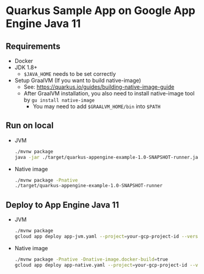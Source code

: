 # Quarkus Sample App on Google App Engine Java 11

## Requirements

- Docker
- JDK 1.8+
    - `$JAVA_HOME` needs to be set correctly
- Setup GraalVM (If you want to build native-image)
    - See: https://quarkus.io/guides/building-native-image-guide
    - After GraalVM installation, you also need to install native-image tool by `gu install native-image`
        - You may need to add `$GRAALVM_HOME/bin` into `$PATH`

## Run on local

- JVM

    ```sh
    ./mvnw package
    java -jar ./target/quarkus-appengine-example-1.0-SNAPSHOT-runner.jar
    ```

- Native image

    ```sh
    ./mvnw package -Pnative
    ./target/quarkus-appengine-example-1.0-SNAPSHOT-runner
    ```

## Deploy to App Engine Java 11

- JVM

    ```sh
    ./mvnw package
    gcloud app deploy app-jvm.yaml --project=your-gcp-project-id --version=jvm
    ```

- Native image
    
    ```sh
    ./mvnw package -Pnative -Dnative-image.docker-build=true
    gcloud app deploy app-native.yaml --project=your-gcp-project-id --version=native-image
    ```

